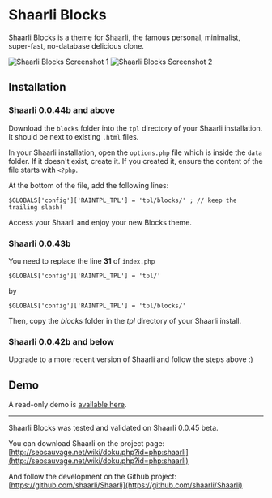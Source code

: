 # Shaarli Blocks

Shaarli Blocks is a theme for [Shaarli](https://github.com/shaarli/Shaarli), the famous personal, minimalist, super-fast, no-database delicious clone.

![Shaarli Blocks Screenshot 1](http://exystenz.com/files/shaarli-blocks/screen1.jpg)
![Shaarli Blocks Screenshot 2](http://exystenz.com/files/shaarli-blocks/screen2.jpg)

## Installation

### Shaarli 0.0.44b and above
Download the `blocks` folder into the `tpl` directory of your Shaarli installation. It should be next to existing `.html` files.

In your Shaarli installation, open the `options.php` file which is inside the `data` folder. If it doesn't exist, create it.
If you created it, ensure the content of the file starts with `<?php`.

At the bottom of the file, add the following lines:

    $GLOBALS['config']['RAINTPL_TPL'] = 'tpl/blocks/' ; // keep the trailing slash!

Access your Shaarli and enjoy your new Blocks theme.

### Shaarli 0.0.43b
You need to replace the line **31** of `index.php`

    $GLOBALS['config']['RAINTPL_TPL'] = 'tpl/'

by

    $GLOBALS['config']['RAINTPL_TPL'] = 'tpl/blocks/'

Then, copy the *blocks* folder in the *tpl* directory of your Shaarli install.

### Shaarli 0.0.42b and below
Upgrade to a more recent version of Shaarli and follow the steps above :)

## Demo
A read-only demo is [available here](http://exystenz.com/demo/shaarliblocks/).

------------------------------------------------------------------------------

Shaarli Blocks was tested and validated on Shaarli 0.0.45 beta.

You can download Shaarli on the project page:
[http://sebsauvage.net/wiki/doku.php?id=php:shaarli](http://sebsauvage.net/wiki/doku.php?id=php:shaarli)

And follow the development on the Github project:
[https://github.com/shaarli/Shaarli](https://github.com/shaarli/Shaarli)